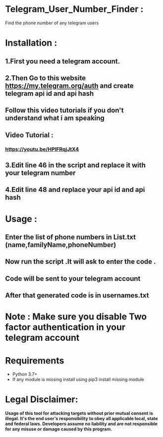 # Telegram_User_Number_Finder :
Find the phone number of any telegram users

# Installation :

## 1.First you need a telegram account.
## 2.Then Go to this website https://my.telegram.org/auth and create telegram api id and api hash
## Follow this video tutorials if you don't understand what i am speaking
## Video Tutorial : 
### https://youtu.be/HPlFRqjJtX4
## 3.Edit line 46 in the script and replace it with your telegram number
## 4.Edit line 48 and replace your api id and api hash 

# Usage :
## Enter the list of phone numbers in List.txt (name,familyName,phoneNumber)
## Now run the script .It will ask to enter the code .
## Code will be sent to your telegram account
## After that generated code is in usernames.txt

# Note : Make sure you disable Two factor authentication in your telegram account


# Requirements
-  Python 3.7+
- If any module is missing install using pip3 install missing module



# Legal Disclaimer:

**Usage of  this tool for attacking targets without prior mutual consent is illegal. It's the end user's responsibility to obey all applicable local, state and federal laws. Developers assume no liability and are not responsible for any misuse or damage caused by this program.**
